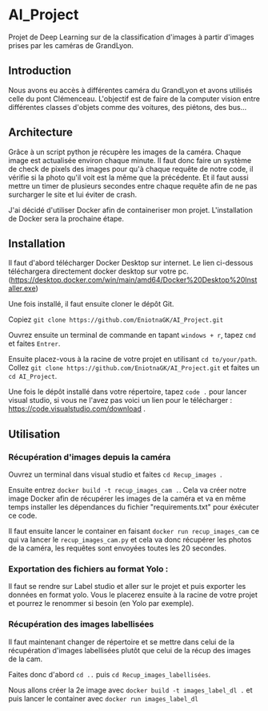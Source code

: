 # AI_Project

Projet de Deep Learning sur de la classification d'images à partir d'images prises par les caméras de GrandLyon.


## Introduction

Nous avons eu accès à différentes caméra du GrandLyon et avons utilisés celle du pont Clémenceau. L'objectif est de faire de la computer vision entre différentes classes d'objets comme des voitures, des piétons, des bus...


## Architecture

Grâce à un script python je récupère les images de la caméra. Chaque image est actualisée environ chaque minute. Il faut donc faire un système de check de pixels des images pour qu'à chaque requête de notre code, il vérifie si la photo qu'il voit est la même que la précédente. Et il faut aussi mettre un timer de plusieurs secondes entre chaque requête afin de ne pas surcharger le site et lui éviter de crash.

J'ai décidé d'utiliser Docker afin de containeriser mon projet. L'installation de Docker sera la prochaine étape.


## Installation

Il faut d'abord télécharger Docker Desktop sur internet. Le lien ci-dessous téléchargera directement docker desktop sur votre pc.
(https://desktop.docker.com/win/main/amd64/Docker%20Desktop%20Installer.exe)

Une fois installé, il faut ensuite cloner le dépôt Git.

Copiez ````git clone https://github.com/EniotnaGK/AI_Project.git````

Ouvrez ensuite un terminal de commande en tapant ````windows + r````, tapez ````cmd```` et faites ````Entrer````.

Ensuite placez-vous à la racine de votre projet en utilisant ````cd to/your/path````. Collez ````git clone https://github.com/EniotnaGK/AI_Project.git```` et faites un ````cd AI_Project````.

Une fois le dépôt installé dans votre répertoire, tapez ````code .```` pour lancer visual studio, si vous ne l'avez pas voici un lien pour le télécharger : https://code.visualstudio.com/download .


## Utilisation

### Récupération d'images depuis la caméra


Ouvrez un terminal dans visual studio et faites ````cd Recup_images ````.

Ensuite entrez ````docker build -t recup_images_cam .````. Cela va créer notre image Docker afin de récupérer les images de la caméra et va en même temps installer les dépendances du fichier "requirements.txt" pour éxécuter ce code.

Il faut ensuite lancer le container en faisant ````docker run recup_images_cam```` ce qui va lancer le ````recup_images_cam.py```` et cela va donc récupérer les photos de la caméra, les requêtes sont envoyées toutes les 20 secondes.

### Exportation des fichiers au format Yolo :


Il faut se rendre sur Label studio et aller sur le projet et puis exporter les données en format yolo.
Vous le placerez ensuite à la racine de votre projet et pourrez le renommer si besoin (en Yolo par exemple).

### Récupération des images labellisées 


Il faut maintenant changer de répertoire et se mettre dans celui de la récupération d'images labellisées plutôt que celui de la récup des images de la cam.

Faites donc d'abord ````cd ..```` puis ````cd Recup_images_labellisées````.

Nous allons créer la 2e image avec ````docker build -t images_label_dl .```` et puis lancer le container avec ````docker run images_label_dl````












